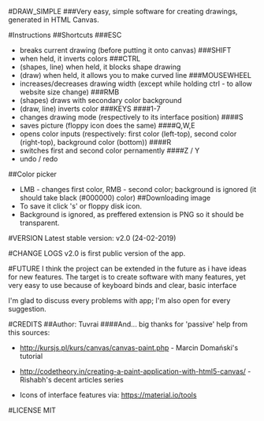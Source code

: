 #DRAW_SIMPLE
###Very easy, simple software for creating drawings, generated in HTML Canvas.

#Instructions
##Shortcuts
###ESC
* breaks current drawing (before putting it onto canvas)
###SHIFT
* when held, it inverts colors
###CTRL
* (shapes, line) when held, it blocks shape drawing
* (draw) when held, it allows you to make curved line
###MOUSEWHEEL
* increases/decreases drawing width (except while holding ctrl - to allow website size change)
###RMB
* (shapes) draws with secondary color background
* (draw, line) inverts color
###KEYS
####1-7 
* changes drawing mode (respectively to its interface position)
####S
* saves picture (floppy icon does the same)
####Q,W,E
* opens color inputs (respectively: first color (left-top), second color (right-top), background color (bottom))
####R
* switches first and second color pernamently
####Z / Y
* undo / redo

##Color picker
* LMB - changes first color, RMB - second color; background is ignored (it should take black (#000000) color)
##Downloading image
* To save it click 's' or floppy disk icon. 
* Background is ignored, as preffered extension is PNG so it should be transparent.


#VERSION
Latest stable version: v2.0 (24-02-2019)

#CHANGE LOGS
v2.0 is first public version of the app.

#FUTURE
I think the project can be extended in the future as i have ideas for new features.
The target is to create software with many features, yet very easy to use because of keyboard binds and clear, basic interface

I'm glad to discuss every problems with app;
I'm also open for every suggestion. 

#CREDITS
##Author: Tuvrai
####And... big thanks for 'passive' help from this sources:
* http://kursjs.pl/kurs/canvas/canvas-paint.php - Marcin Domański's tutorial
* http://codetheory.in/creating-a-paint-application-with-html5-canvas/ - Rishabh's decent articles series

* Icons of interface features via: https://material.io/tools

#LICENSE
MIT